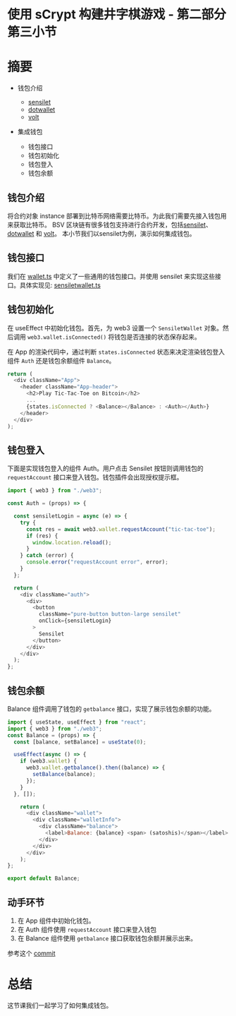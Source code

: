 
# 使用 sCrypt 构建井字棋游戏 - 第二部分 第三小节

# 摘要

* 钱包介绍
  * [sensilet](https://sensilet.com) 
  * [dotwallet](https://www.dotwallet.com/)
  * [volt](https://volt.id)

* 集成钱包
  * 钱包接口
  * 钱包初始化
  * 钱包登入
  * 钱包余额

##  钱包介绍

将合约对象 instance 部署到比特币网络需要比特币。为此我们需要先接入钱包用来获取比特币。
BSV 区块链有很多钱包支持进行合约开发，包括[sensilet](https://sensilet.com/)、[dotwallet](https://www.dotwallet.com/en) 和 [volt](https://volt.id)。
本小节我们以sensilet为例，演示如何集成钱包。

## 钱包接口

我们在 [wallet.ts](https://github.com/sCrypt-Inc/tic-tac-toe/blob/webapp/src/web3/wallet.ts) 中定义了一些通用的钱包接口。并使用 sensilet 来实现这些接口。具体实现见: [sensiletwallet.ts](https://github.com/sCrypt-Inc/tic-tac-toe/blob/webapp/src/web3/sensiletwallet.ts)

## 钱包初始化

在 useEffect 中初始化钱包。首先，为 web3 设置一个 `SensiletWallet` 对象。然后调用 `web3.wallet.isConnected()` 将钱包是否连接的状态保存起来。

在 App 的渲染代码中，通过判断 `states.isConnected` 状态来决定渲染钱包登入组件 `Auth` 还是钱包余额组件 `Balance`。

```js
return (
  <div className="App">
    <header className="App-header">
      <h2>Play Tic-Tac-Toe on Bitcoin</h2>
      ...
      {states.isConnected ? <Balance></Balance> : <Auth></Auth>}
    </header>
  </div>
);
```

## 钱包登入

下面是实现钱包登入的组件 Auth。用户点击 Sensilet 按钮则调用钱包的 `requestAccount` 接口来登入钱包。钱包插件会出现授权提示框。


```js
import { web3 } from "./web3";

const Auth = (props) => {

  const sensiletLogin = async (e) => {
    try {
      const res = await web3.wallet.requestAccount("tic-tac-toe");
      if (res) {
        window.location.reload();
      }
    } catch (error) {
      console.error("requestAccount error", error);
    }
  };

  return (
    <div className="auth">
      <div>
        <button
          className="pure-button button-large sensilet"
          onClick={sensiletLogin}
        >
          Sensilet
        </button>
      </div>
    </div>
  );
};
```

## 钱包余额

Balance 组件调用了钱包的 `getbalance` 接口，实现了展示钱包余额的功能。


```js
import { useState, useEffect } from "react";
import { web3 } from "./web3";
const Balance = (props) => {
  const [balance, setBalance] = useState(0);

  useEffect(async () => {
    if (web3.wallet) {
      web3.wallet.getbalance().then((balance) => {
        setBalance(balance);
      });
    }
  }, []);

    return (
      <div className="wallet">
        <div className="walletInfo">
          <div className="balance">
            <label>Balance: {balance} <span> (satoshis)</span></label>
          </div>
        </div>
      </div>
    );
};

export default Balance;
```

## 动手环节

1. 在 App 组件中初始化钱包。
2. 在 Auth 组件使用 `requestAccount` 接口来登入钱包
3. 在 Balance 组件使用 `getbalance` 接口获取钱包余额并展示出来。

参考这个 [commit](https://github.com/sCrypt-Inc/tic-tac-toe/commit/b792258bdd3909b9e00f788db8e62c586b182681)

# 总结

这节课我们一起学习了如何集成钱包。

